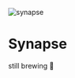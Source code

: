 
![synapse](https://github.com/coderboyisongithub/Synapse/assets/24197201/3868a6d0-b049-4ea1-bfd1-96559cb8c9f0)
# Synapse 
still brewing 🍵
